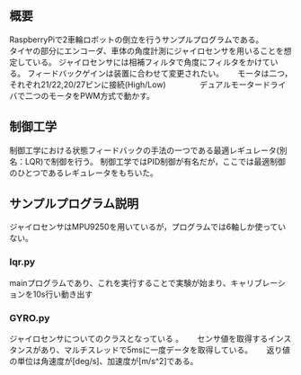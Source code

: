   ##  概要
  RaspberryPiで2車輪ロボットの倒立を行うサンプルプログラムである。  
  タイヤの部分にエンコーダ、車体の角度計測にジャイロセンサを用いることを想定している。
  ジャイロセンサには相補フィルタで角度にフィルタをかけている。
  フィードバックゲインは装置に合わせて変更されたい。　　
  モータは二つ，それぞれ21/22,20/27ピンに接続(High/Low)　　　　
  デュアルモータードライバで二つのモータをPWM方式で動かす。
  ## 制御工学
  制御工学における状態フィードバックの手法の一つである最適レギュレータ(別名：LQR)で制御を行う。
  制御工学ではPID制御が有名だが，ここでは最適制御のひとつであるレギュレータをもちいた。
  ## サンプルプログラム説明
  ジャイロセンサはMPU9250を用いているが，プログラムでは6軸しか使っていない。
  ### lqr.py
  mainプログラムであり、これを実行することで実験が始まり、キャリブレーションを10s行い動き出す  
  ### GYRO.py
  ジャイロセンサについてのクラスとなっている 。　　
  センサ値を取得するインスタンスがあり、マルチスレッドで5msに一度データを取得している。　　
  返り値の単位は角速度が[deg/s]、加速度が[m/s^2]である。
 
  
